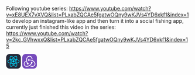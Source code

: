 Following youtube series: https://www.youtube.com/watch?v=xE8UEX7vXVQ&list=PLxabZQCAe5fgatwOQny9wKJVs4YD6xkf1&index=1 to develop an instagram-like app and 
then turn it into a social fishing app, currently just finished this video in the series: https://www.youtube.com/watch?v=2kc_GVhwxxQ&list=PLxabZQCAe5fgatwOQny9wKJVs4YD6xkf1&index=15

<a href="https://react.dev/" target="_blank" rel="noreferrer"><img src="https://github.com/tandpfun/skill-icons/blob/main/icons/React-Dark.svg" width="40" height="40" alt="React" /></a>
<a href="https://redux.js.org/" target="_blank" rel="noreferrer"><img src="https://github.com/tandpfun/skill-icons/blob/main/icons/Redux.svg" width="40" height="40" alt="Redux" /></a>

